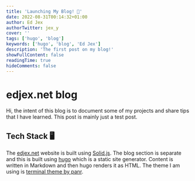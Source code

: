 ```yaml
---
title: 'Launching My Blog! 🚀'
date: 2022-08-31T00:14:32+01:00
author: Ed Jex
authorTwitter: jex_y
cover: ''
tags: ['hugo', 'blog']
keywords: ['hugo', 'blog', 'Ed Jex']
description: 'The first post on my blog!'
showFullContent: false
readingTime: true
hideComments: false
---
```


# edjex.net blog

Hi, the intent of this blog is to document some of my projects and share tips that I have learned. This post is mainly just a test post.

## Tech Stack :desktop_computer:

The [edjex.net](https://edjex.net) website is built using [Solid.js](https://www.solidjs.com/). The blog section is separate and this is built using [hugo](https://gohugo.io/) which is a static site generator. Content is written in Markdown and then hugo renders it as HTML. The theme I am using is [terminal theme by panr](https://github.com/panr/hugo-theme-terminal).
